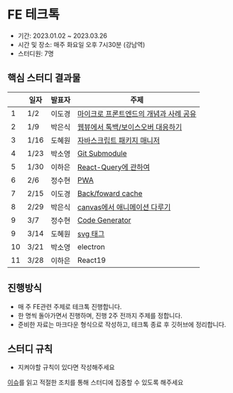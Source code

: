 # FE 테크톡

- 기간: 2023.01.02 ~ 2023.03.26
- 시간 및 장소: 매주 화요일 오후 7시30분 (강남역)
- 스터디원: 7명

## 핵심 스터디 결과물

|  | 일자  | 발표자 | 주제 |
|--|------|------|------|
| 1| 1/2  | 이도경 | [마이크로 프론트엔드의 개념과 사례 공유](https://github.com/Learning-Is-Vital-In-Development/24-frontend-tech-talk/blob/main/w01) |
| 2| 1/9  | 박은식 | [웹뷰에서 톡백/보이스오버 대응하기](https://github.com/Learning-Is-Vital-In-Development/24-frontend-tech-talk/blob/main/w02) |
| 3| 1/16 | 도혜원 | [자바스크립트 패키지 매니저](https://github.com/Learning-Is-Vital-In-Development/24-frontend-tech-talk/tree/main/w03) |
| 4| 1/23 | 박소영 | [Git Submodule](https://github.com/Learning-Is-Vital-In-Development/24-frontend-tech-talk/tree/main/w04) |
| 5| 1/30 | 이하은 | [React-Query에 관하여](https://github.com/Learning-Is-Vital-In-Development/24-frontend-tech-talk/blob/main/w05) |
| 6| 2/6  | 정수현 | [PWA](https://github.com/Learning-Is-Vital-In-Development/24-frontend-tech-talk/blob/main/w06) |
| 7| 2/15 | 이도경 | [Back/foward cache](https://github.com/Learning-Is-Vital-In-Development/24-frontend-tech-talk/blob/main/w07) |
| 8| 2/29 | 박은식 | [canvas에서 애니메이션 다루기](https://github.com/Learning-Is-Vital-In-Development/24-frontend-tech-talk/blob/main/w08) |
| 9| 3/7  | 정수현 | [Code Generator](https://github.com/Learning-Is-Vital-In-Development/24-frontend-tech-talk/blob/main/w09) |
| 9| 3/14 | 도혜원 | [svg 태그](https://github.com/Learning-Is-Vital-In-Development/24-frontend-tech-talk/blob/main/w10) |
|10| 3/21 | 박소영 | electron |
|11| 3/28 | 이하은 | React19 |

## 진행방식

- 매 주 FE관련 주제로 테크톡 진행합니다.
- 한 명씩 돌아가면서 진행하며, 진행 2주 전까지 주제를 정합니다.
- 준비한 자료는 마크다운 형식으로 작성하고, 테크톡 종료 후 깃허브에 정리합니다.

## 스터디 규칙

- 지켜야할 규칙이 있다면 작성해주세요

[이슈](https://github.com/Learning-Is-Vital-In-Development/study-template/issues)를 읽고 적절한 조치를 통해 스터디에 집중할 수 있도록 해주세요
